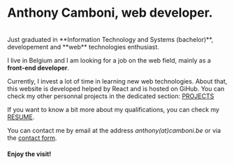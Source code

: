 # **Anthony Camboni, web developer.**
<br />
Just graduated in **Information Technology and Systems (bachelor)**, developement and **web** technologies enthusiast.

I live in Belgium and I am looking for a job on the web field, mainly as a **front-end developer**.

Currently, I invest a lot of time in learning new web technologies.
About that, this website is developed helped by React and is hosted on GiHub.
You can check my other personnal projects in the dedicated section: [PROJECTS](#/projects)

If you want to know a bit more about my qualifications, you can check my [RESUME](#/resume).

You can contact me by email at the address *anthony(at)camboni.be* or via the [contact form](#/contact).

#### Enjoy the visit!
